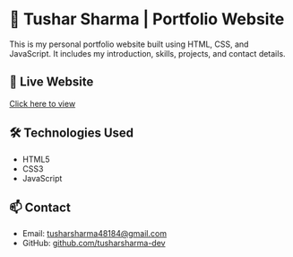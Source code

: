 # 💼 Tushar Sharma | Portfolio Website

This is my personal portfolio website built using HTML, CSS, and JavaScript. It includes my introduction, skills, projects, and contact details.

## 🔗 Live Website
[Click here to view](https://688cbbc076be911ead098248--projectcode001.netlify.app/)

## 🛠️ Technologies Used
- HTML5
- CSS3
- JavaScript

## 📫 Contact
- Email: tusharsharma48184@gmail.com
- GitHub: [github.com/tusharsharma-dev](https://github.com/tusharsharma-dev)
